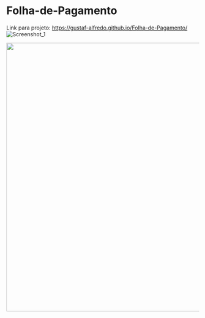 # Folha-de-Pagamento
Link para projeto: https://gustaf-alfredo.github.io/Folha-de-Pagamento/
![Screenshot_1](https://user-images.githubusercontent.com/101288917/169152428-527a4a07-e03a-4f98-915f-d142b38eb16b.png)

<div align="center">
<img src="https://user-images.githubusercontent.com/101288917/173580403-cc518a13-35f7-4ef2-ae2a-6d1805342e4a.png" width="700px"/>
</div>